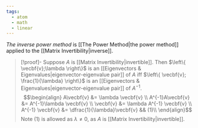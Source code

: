 ```yaml
---
tags:
  - atom
  - math
  - linear
---
```

*The inverse power method* is [[The Power Method|the power method]] applied to the [[Matrix Invertibility|inverse]].

> [!proof]- Suppose $A$ is [[Matrix Invertibility|invertible]]. Then $\left\{ \vecbf{v};\lambda \right\}$ is an [[Eigenvectors & Eigenvalues|eigenvector-eigenvalue pair]] of $A$ iff $\left\{ \vecbf{v}; \frac{1}{\lambda} \right\}$ is an [[Eigenvectors & Eigenvalues|eigenvector-eigenvalue pair]] of $A^{-1}$.
> $$\begin{align}
> 	A\vecbf{v} &= \lambda \vecbf{v} \\
> 	A^{-1}A\vecbf{v} &= A^{-1}\lambda \vecbf{v} \\
> 	\vecbf{v} &= \lambda A^{-1} \vecbf{v} \\
> 	 A^{-1} \vecbf{v} &= \dfrac{1}{\lambda}\vecbf{v} && (1)\\
> \end{align}$$
> Note $(1)$ is allowed as $\lambda \ne 0$, as $A$ is [[Matrix Invertibility|invertible]].